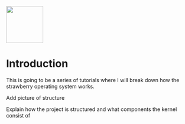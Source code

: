 <img src="https://github.com/bjornbrodtkorb/strawberry/blob/master/Graphics/logo.png" width="100">

# Introduction

This is going to be a series of tutorials where I will break down how the strawberry operating system works.

Add picture of structure

Explain how the project is structured and what components the kernel consist of
